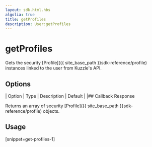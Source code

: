 ```yaml
---
layout: sdk.html.hbs
algolia: true
title: getProfiles
description: User:getProfiles
---
```


  

# getProfiles
Gets the security [Profile]({{ site_base_path }}sdk-reference/profile) instances linked to the user from Kuzzle's API.


## Options

| Option | Type | Description | Default |
|## Callback Response

Returns an array of security [Profile]({{ site_base_path }}sdk-reference/profile) objects.

## Usage

[snippet=get-profiles-1]
